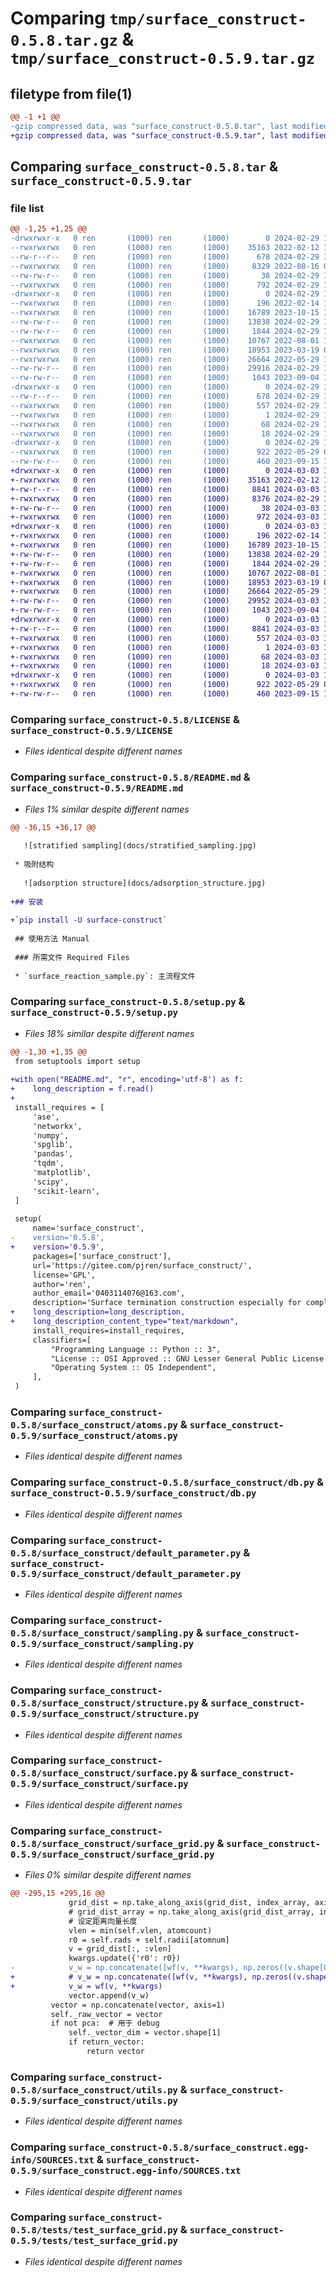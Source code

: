 # Comparing `tmp/surface_construct-0.5.8.tar.gz` & `tmp/surface_construct-0.5.9.tar.gz`

## filetype from file(1)

```diff
@@ -1 +1 @@
-gzip compressed data, was "surface_construct-0.5.8.tar", last modified: Thu Feb 29 13:50:09 2024, max compression
+gzip compressed data, was "surface_construct-0.5.9.tar", last modified: Sun Mar  3 11:32:49 2024, max compression
```

## Comparing `surface_construct-0.5.8.tar` & `surface_construct-0.5.9.tar`

### file list

```diff
@@ -1,25 +1,25 @@
-drwxrwxr-x   0 ren       (1000) ren       (1000)        0 2024-02-29 13:50:09.357841 surface_construct-0.5.8/
--rwxrwxrwx   0 ren       (1000) ren       (1000)    35163 2022-02-12 15:31:24.000000 surface_construct-0.5.8/LICENSE
--rw-r--r--   0 ren       (1000) ren       (1000)      678 2024-02-29 13:50:09.357841 surface_construct-0.5.8/PKG-INFO
--rwxrwxrwx   0 ren       (1000) ren       (1000)     8329 2022-08-16 07:09:58.000000 surface_construct-0.5.8/README.md
--rw-rw-r--   0 ren       (1000) ren       (1000)       38 2024-02-29 13:50:09.357841 surface_construct-0.5.8/setup.cfg
--rwxrwxrwx   0 ren       (1000) ren       (1000)      792 2024-02-29 13:47:21.000000 surface_construct-0.5.8/setup.py
-drwxrwxr-x   0 ren       (1000) ren       (1000)        0 2024-02-29 13:50:09.353841 surface_construct-0.5.8/surface_construct/
--rwxrwxrwx   0 ren       (1000) ren       (1000)      196 2022-02-14 13:01:56.000000 surface_construct-0.5.8/surface_construct/__init__.py
--rwxrwxrwx   0 ren       (1000) ren       (1000)    16789 2023-10-15 11:59:46.000000 surface_construct-0.5.8/surface_construct/atoms.py
--rw-rw-r--   0 ren       (1000) ren       (1000)    13838 2024-02-29 11:58:06.000000 surface_construct-0.5.8/surface_construct/db.py
--rw-rw-r--   0 ren       (1000) ren       (1000)     1844 2024-02-29 11:58:06.000000 surface_construct-0.5.8/surface_construct/default_parameter.py
--rwxrwxrwx   0 ren       (1000) ren       (1000)    10767 2022-08-01 14:13:59.000000 surface_construct-0.5.8/surface_construct/sampling.py
--rwxrwxrwx   0 ren       (1000) ren       (1000)    18953 2023-03-19 05:08:54.000000 surface_construct-0.5.8/surface_construct/structure.py
--rwxrwxrwx   0 ren       (1000) ren       (1000)    26664 2022-05-29 11:21:07.000000 surface_construct-0.5.8/surface_construct/surface.py
--rw-rw-r--   0 ren       (1000) ren       (1000)    29916 2024-02-29 12:13:36.000000 surface_construct-0.5.8/surface_construct/surface_grid.py
--rw-rw-r--   0 ren       (1000) ren       (1000)     1043 2023-09-04 14:47:01.000000 surface_construct-0.5.8/surface_construct/utils.py
-drwxrwxr-x   0 ren       (1000) ren       (1000)        0 2024-02-29 13:50:09.353841 surface_construct-0.5.8/surface_construct.egg-info/
--rw-r--r--   0 ren       (1000) ren       (1000)      678 2024-02-29 13:50:09.000000 surface_construct-0.5.8/surface_construct.egg-info/PKG-INFO
--rwxrwxrwx   0 ren       (1000) ren       (1000)      557 2024-02-29 13:50:09.000000 surface_construct-0.5.8/surface_construct.egg-info/SOURCES.txt
--rwxrwxrwx   0 ren       (1000) ren       (1000)        1 2024-02-29 13:50:09.000000 surface_construct-0.5.8/surface_construct.egg-info/dependency_links.txt
--rwxrwxrwx   0 ren       (1000) ren       (1000)       68 2024-02-29 13:50:09.000000 surface_construct-0.5.8/surface_construct.egg-info/requires.txt
--rwxrwxrwx   0 ren       (1000) ren       (1000)       18 2024-02-29 13:50:09.000000 surface_construct-0.5.8/surface_construct.egg-info/top_level.txt
-drwxrwxr-x   0 ren       (1000) ren       (1000)        0 2024-02-29 13:50:09.357841 surface_construct-0.5.8/tests/
--rwxrwxrwx   0 ren       (1000) ren       (1000)      922 2022-05-29 04:16:24.000000 surface_construct-0.5.8/tests/test_surface_grid.py
--rw-rw-r--   0 ren       (1000) ren       (1000)      460 2023-09-15 17:55:23.000000 surface_construct-0.5.8/tests/test_systematic_opt.py
+drwxrwxr-x   0 ren       (1000) ren       (1000)        0 2024-03-03 11:32:49.825657 surface_construct-0.5.9/
+-rwxrwxrwx   0 ren       (1000) ren       (1000)    35163 2022-02-12 15:31:24.000000 surface_construct-0.5.9/LICENSE
+-rw-r--r--   0 ren       (1000) ren       (1000)     8841 2024-03-03 11:32:49.825657 surface_construct-0.5.9/PKG-INFO
+-rwxrwxrwx   0 ren       (1000) ren       (1000)     8376 2024-02-29 14:38:51.000000 surface_construct-0.5.9/README.md
+-rw-rw-r--   0 ren       (1000) ren       (1000)       38 2024-03-03 11:32:49.825657 surface_construct-0.5.9/setup.cfg
+-rwxrwxrwx   0 ren       (1000) ren       (1000)      972 2024-03-03 11:32:20.000000 surface_construct-0.5.9/setup.py
+drwxrwxr-x   0 ren       (1000) ren       (1000)        0 2024-03-03 11:32:49.825657 surface_construct-0.5.9/surface_construct/
+-rwxrwxrwx   0 ren       (1000) ren       (1000)      196 2022-02-14 13:01:56.000000 surface_construct-0.5.9/surface_construct/__init__.py
+-rwxrwxrwx   0 ren       (1000) ren       (1000)    16789 2023-10-15 11:59:46.000000 surface_construct-0.5.9/surface_construct/atoms.py
+-rw-rw-r--   0 ren       (1000) ren       (1000)    13838 2024-02-29 11:58:06.000000 surface_construct-0.5.9/surface_construct/db.py
+-rw-rw-r--   0 ren       (1000) ren       (1000)     1844 2024-02-29 11:58:06.000000 surface_construct-0.5.9/surface_construct/default_parameter.py
+-rwxrwxrwx   0 ren       (1000) ren       (1000)    10767 2022-08-01 14:13:59.000000 surface_construct-0.5.9/surface_construct/sampling.py
+-rwxrwxrwx   0 ren       (1000) ren       (1000)    18953 2023-03-19 05:08:54.000000 surface_construct-0.5.9/surface_construct/structure.py
+-rwxrwxrwx   0 ren       (1000) ren       (1000)    26664 2022-05-29 11:21:07.000000 surface_construct-0.5.9/surface_construct/surface.py
+-rw-rw-r--   0 ren       (1000) ren       (1000)    29952 2024-03-03 11:22:07.000000 surface_construct-0.5.9/surface_construct/surface_grid.py
+-rw-rw-r--   0 ren       (1000) ren       (1000)     1043 2023-09-04 14:47:01.000000 surface_construct-0.5.9/surface_construct/utils.py
+drwxrwxr-x   0 ren       (1000) ren       (1000)        0 2024-03-03 11:32:49.825657 surface_construct-0.5.9/surface_construct.egg-info/
+-rw-r--r--   0 ren       (1000) ren       (1000)     8841 2024-03-03 11:32:49.000000 surface_construct-0.5.9/surface_construct.egg-info/PKG-INFO
+-rwxrwxrwx   0 ren       (1000) ren       (1000)      557 2024-03-03 11:32:49.000000 surface_construct-0.5.9/surface_construct.egg-info/SOURCES.txt
+-rwxrwxrwx   0 ren       (1000) ren       (1000)        1 2024-03-03 11:32:49.000000 surface_construct-0.5.9/surface_construct.egg-info/dependency_links.txt
+-rwxrwxrwx   0 ren       (1000) ren       (1000)       68 2024-03-03 11:32:49.000000 surface_construct-0.5.9/surface_construct.egg-info/requires.txt
+-rwxrwxrwx   0 ren       (1000) ren       (1000)       18 2024-03-03 11:32:49.000000 surface_construct-0.5.9/surface_construct.egg-info/top_level.txt
+drwxrwxr-x   0 ren       (1000) ren       (1000)        0 2024-03-03 11:32:49.825657 surface_construct-0.5.9/tests/
+-rwxrwxrwx   0 ren       (1000) ren       (1000)      922 2022-05-29 04:16:24.000000 surface_construct-0.5.9/tests/test_surface_grid.py
+-rw-rw-r--   0 ren       (1000) ren       (1000)      460 2023-09-15 17:55:23.000000 surface_construct-0.5.9/tests/test_systematic_opt.py
```

### Comparing `surface_construct-0.5.8/LICENSE` & `surface_construct-0.5.9/LICENSE`

 * *Files identical despite different names*

### Comparing `surface_construct-0.5.8/README.md` & `surface_construct-0.5.9/README.md`

 * *Files 1% similar despite different names*

```diff
@@ -36,15 +36,17 @@
 
   ![stratified sampling](docs/stratified_sampling.jpg)
 
 * 吸附结构
 
   ![adsorption structure](docs/adsorption_structure.jpg)
 
+## 安装
 
+`pip install -U surface-construct`
 
 ## 使用方法 Manual
 
 ### 所需文件 Required Files
 
 * `surface_reaction_sample.py`: 主流程文件
```

### Comparing `surface_construct-0.5.8/setup.py` & `surface_construct-0.5.9/setup.py`

 * *Files 18% similar despite different names*

```diff
@@ -1,30 +1,35 @@
 from setuptools import setup
 
+with open("README.md", "r", encoding='utf-8') as f:
+    long_description = f.read()
+
 install_requires = [
     'ase',
     'networkx',
     'numpy',
     'spglib',
     'pandas',
     'tqdm',
     'matplotlib',
     'scipy',
     'scikit-learn',
 ]
 
 setup(
     name='surface_construct',
-    version='0.5.8',
+    version='0.5.9',
     packages=['surface_construct'],
     url='https://gitee.com/pjren/surface_construct/',
     license='GPL',
     author='ren',
     author_email='0403114076@163.com',
     description='Surface termination construction especially for complex model, such as oxides or carbides.',
+    long_description=long_description,
+    long_description_content_type="text/markdown",
     install_requires=install_requires,
     classifiers=[
         "Programming Language :: Python :: 3",
         "License :: OSI Approved :: GNU Lesser General Public License v3 (LGPLv3)",
         "Operating System :: OS Independent",
     ],
 )
```

### Comparing `surface_construct-0.5.8/surface_construct/atoms.py` & `surface_construct-0.5.9/surface_construct/atoms.py`

 * *Files identical despite different names*

### Comparing `surface_construct-0.5.8/surface_construct/db.py` & `surface_construct-0.5.9/surface_construct/db.py`

 * *Files identical despite different names*

### Comparing `surface_construct-0.5.8/surface_construct/default_parameter.py` & `surface_construct-0.5.9/surface_construct/default_parameter.py`

 * *Files identical despite different names*

### Comparing `surface_construct-0.5.8/surface_construct/sampling.py` & `surface_construct-0.5.9/surface_construct/sampling.py`

 * *Files identical despite different names*

### Comparing `surface_construct-0.5.8/surface_construct/structure.py` & `surface_construct-0.5.9/surface_construct/structure.py`

 * *Files identical despite different names*

### Comparing `surface_construct-0.5.8/surface_construct/surface.py` & `surface_construct-0.5.9/surface_construct/surface.py`

 * *Files identical despite different names*

### Comparing `surface_construct-0.5.8/surface_construct/surface_grid.py` & `surface_construct-0.5.9/surface_construct/surface_grid.py`

 * *Files 0% similar despite different names*

```diff
@@ -295,15 +295,16 @@
             grid_dist = np.take_along_axis(grid_dist, index_array, axis=-1)
             # grid_dist_array = np.take_along_axis(grid_dist_array, index_array, axis=-1)
             # 设定距离向量长度
             vlen = min(self.vlen, atomcount)
             r0 = self.rads + self.radii[atomnum]
             v = grid_dist[:, :vlen]
             kwargs.update({'r0': r0})
-            v_w = np.concatenate([wf(v, **kwargs), np.zeros((v.shape[0], self.vlen-vlen))], axis=1)
+            # v_w = np.concatenate([wf(v, **kwargs), np.zeros((v.shape[0], self.vlen-vlen))], axis=1)
+            v_w = wf(v, **kwargs)
             vector.append(v_w)
         vector = np.concatenate(vector, axis=1)
         self._raw_vector = vector
         if not pca:  # 用于 debug
             self._vector_dim = vector.shape[1]
             if return_vector:
                 return vector
```

### Comparing `surface_construct-0.5.8/surface_construct/utils.py` & `surface_construct-0.5.9/surface_construct/utils.py`

 * *Files identical despite different names*

### Comparing `surface_construct-0.5.8/surface_construct.egg-info/SOURCES.txt` & `surface_construct-0.5.9/surface_construct.egg-info/SOURCES.txt`

 * *Files identical despite different names*

### Comparing `surface_construct-0.5.8/tests/test_surface_grid.py` & `surface_construct-0.5.9/tests/test_surface_grid.py`

 * *Files identical despite different names*

